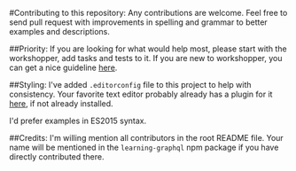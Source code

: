 #Contributing to this repository:
Any contributions are welcome. Feel free to send pull request with improvements in spelling and grammar to better examples and descriptions.

##Priority:
If you are looking for what would help most, please start with the workshopper, add tasks and tests to it. If you are new to workshopper, you can get a nice guideline [here](http://lin-clark.com/blog/2014/07/01/authoring-nodejs-workshopper-lessons/).

##Styling:
I've added `.editorconfig` file to this project to help with consistency. Your favorite text editor probably already has a plugin for it [here](http://editorconfig.org/), if not already installed.

I'd prefer examples in ES2015 syntax.

##Credits:
I'm willing mention all contributors in the root README file. Your name will be mentioned in the `learning-graphql` npm package if you have directly contributed there.
